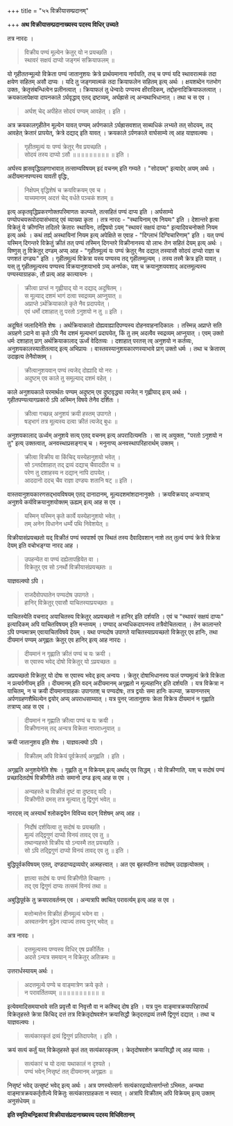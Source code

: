 +++
title = "५५ विक्रीयासम्प्रदानम्"

+++
**अथ विक्रीयासम्प्रदानाख्यस्य पदस्य विधिर् उच्यते**

तत्र नारदः ।

> विक्रीय पण्यं मूल्येन क्रेतुर् यो न प्रयच्छति ।  
> स्थावरं सक्षयं दाप्यो जङ्गमं सक्रियाफलम् ॥

यो गृहीततन्मूल्यो विक्रेता पण्यं जातानुशयः क्रेत्रे प्रार्थयमानाय नार्पयति, तच् च पण्यं यदि स्थावरात्मकं तदा क्षयेण सहितम् असौ दाप्यः । यदि तु जङ्गमात्मकं तदा क्रियाफलेन सहितम् इत्य् अर्थः । क्षयशब्देन गतभोग उक्तः, क्रेतृसंबन्धित्वेन प्रलीनत्वात् । क्रियाफलं तु धेन्वादेः पण्यस्य क्षीरादिकम्, तद्दोहनादिक्रियाफलत्वात् । क्रयकालापेक्षया दापनकाले ऽर्घवृद्धाव् एतद् द्रष्टव्यम्, अर्घह्रासे त्व् अन्यथाभिधानात् । तथा च स एव ।

> अर्घश् चेद् अपीहेत सोदयं पण्यम् आवहेत् । इति ।

अत्र क्रयकालगृहीतेन मूल्येन यावत् पण्यम् अर्पणकाले ऽर्घह्रासवशात् साब्यधिकं लभ्यते तत् सोदयम्, तद् आवहेत् क्रेतारं प्रापयेत्, क्रेत्रे दद्याद् इति यावत् । क्रयकाले ऽर्पणकाले वार्घसाम्ये त्व् आह याज्ञवल्क्यः ।

> गृहीतमूल्यं यः पण्यं क्रेतुर् नैव प्रयच्छति ।  
> सोदयं तस्य दाप्यो ऽसौ ॥॥॥॥॥॥॥॥॥ ॥ इति ।

अर्घस्य ह्रासवृद्धिग्रहणाभावात् तत्साम्यविषयम् इदं वचनम् इति गम्यते । "सोदयम्" इत्यादेर् अयम् अर्थः । अदीयमानपण्यस्य यावती वृद्धिः,

> निक्षेपम् वृद्धिशेषं च क्रयविक्रयम् एव च ।  
> याच्यमानम् अदत्तं चेद् वर्धते पञ्चकं शतम् ॥

इत्य् अकृतवृद्धिप्रकरणोक्तपरिमाणतः कल्प्यते, तत्सहितं पण्यं दाप्य इति । अर्घसाम्ये पण्योपचयरूपोदयासंभवाद् एवं व्याख्या कृता । तत्र नारदः -  "स्थायिनाम् एष नियमः" इति । देशान्तरे हृत्वा विक्रेतुं ये क्रीणन्ति तदितरे क्रेतारः स्थायिनः, तद्विषयो ऽयम् "स्थावरं सक्षयं दाप्यः" इत्यादिवचनोक्तो नियम इत्य् अर्थः । कथं तर्ह्य् अस्थायिनां नियम इत्य् अपेक्षिते स एवाह -  "दिग्लाभं दिग्विचारिणाम्" इति । यत् पण्यं यस्मिन् दिगन्तरे विक्रेतुं क्रीतं तत् पण्यं तस्मिन् दिगन्तरे विक्रीनानस्य यो लाभः तेन सहितं देयम् इत्य् अर्थः । विष्णुस् तु विक्रेतुर् दण्डम् अप्य् आह -  "गृहीतमूल्यं यः पण्यं क्रेतुर् नैव दद्यात् तस्यासौ सोदयं दाप्यो राज्ञा च पणशतं दण्ड्यः" इति । गृहीतमूल्यं विक्रेत्रा यस्य पण्यस्य तद् गृहीतम्मूल्यम् । तस्य तस्मै क्रेत्र इति यावत् । यस् तु गृहीतमूल्यस्य पण्यस्य विक्रयानुशयाभावे ऽप्य् अनर्पकः, यश् च क्रयानुशयवशाद् अदत्तमूल्यस्य पण्यस्याग्राहकः, तौ प्रत्य् आह कात्यायनः ।

> क्रीत्वा प्राप्तं न गृह्णीयाद् यो न दद्याद् अदूषितम् ।  
> स मूल्याद् दशमं भागं दत्वा स्वद्रव्यम् आप्नुयात् ॥  
> अप्राप्ते ऽर्थक्रियाकाले कृते नैव प्रदापयेत् ।  
> एवं धर्मो दशाहात् तु परतो ऽनुशयो न तु ॥ इति ।

अदूषितं जलादिनेति शेषः । अर्थक्रियाकालो दोह्यवाह्यादिपण्यस्य दोहनवाहनादिकालः । तस्मिन्न् अप्राप्ते सति अग्रहणे ऽदाने वा कृते ऽपि नैव दशमं मूल्यभागं प्रदापयेत्, किं तु तम् अदत्वैव स्वद्रव्यम् आप्नुयात् । एवम् उक्तो धर्मः दशाहात् प्राग् अर्थक्रियाकालाद् ऊर्ध्वं वेदितव्यः । दशाहात् परतस् त्व् अनुशयो न कर्तव्यः, अनुशयकालस्यातीतत्वाद् इत्य् अभिप्रायः । वास्तवस्यानुशयकारणस्याभावे प्राग् उक्तो धर्मः । तथा च क्रेतारम् उदाहृत्य तेनैवोक्तम् ।

> क्रीत्वानुशयवान् पण्यं त्यजेद् दोह्यादि यो नरः ।  
> अदुष्टम् एव काले तु समूल्याद् दशमं वहेत् ।

काले अनुशयकाले परमार्थतः पण्यम् अदुष्टम् एव दुष्टवृद्ध्या त्यजेत् न गृह्णीयाद् इत्य् अर्थः । गृहीतपण्यत्यागप्रकारो ऽपि अस्मिन् विषये तेनैव दर्शितः ।

> क्रीत्वा गच्छन्न् अनुशयं क्रयी हस्तम् उपागते ।  
> षड्भागं तत्र मूल्यस्य दत्वा क्रीतं त्यजेद् बुधः ॥

अनुशयकालाद् ऊर्ध्वम् अनुशये सत्य् एतद् वचनम् इत्य् अपरादित्यमतिः । सा त्व् अयुक्ता, "परतो ऽनुशयो न तु" इत्य् उक्तत्वात्, अनवस्थाप्रसङ्गाच् च । मनुनाप्य् अनवस्थापरिहारार्थम् उक्तम् ।

> क्रीत्वा विक्रीय वा किंचिद् यस्येहानुशयो भवेत् ।  
> सो ऽन्तर्दशाहात् तद् द्रव्यं दद्याच् चैवाददीत च ॥  
> परेण तु दशाहस्य न दद्यान् नापि दापयेत् ।  
> आददानो ददच् चैव राज्ञा दण्ड्यः शतानि षट् ॥ इति ।

वास्तवानुशयकारणसद्भावविषयम् एतद् दानादानम्, मूल्यदशमांशदानानुक्तेः । क्रयविक्रयाद् अन्यत्राप्य् अनुशये कर्यविक्रयानुशयोक्तम् ऊह्यम् इत्य् आह स एव ।

> यस्मिन् यस्मिन् कृते कार्ये यस्येहानुशयो भवेत् ।  
> तम् अनेन विधानेन धर्म्ये पथि निवेशयेत् ॥

विक्रीयासंप्रयच्छतो यद् विक्रीतं पण्यं स्वपार्श्व एव स्थितं तस्य दैवादिवशान् नाशे तत् तुल्यं पण्यं क्रेत्रे विक्रेत्रा देयम् इति वचोभङ्ग्या नारद आह ।

> उपहन्येत वा पण्यं दह्येतापह्रियेत वा ।  
> विक्रेतुर् एव सो ऽनर्थो विक्रीयासंप्रयच्छतः ॥

याज्ञवल्क्यो ऽपि ।

> राजदैवोपघातेन पण्यदोष उपागते ।  
> हानिर् विक्रेतुर् एवासौ याचितस्याप्रयच्छतः ॥

याचितस्येति वचनाद् अयाचितस्य विक्रेतुर् अप्रयच्छतो न हानिर् इति दर्शयति । एवं च "स्थावरं सक्षयं दाप्यः" इत्यादिकम् अपि याचितविषयम् इति मन्तव्यम् । पण्याद् अभ्यधिकदापनस्य तत्रैवोचितत्वात् । तेन कालान्तरे ऽपि पण्यमात्रम् एवायाचितविषये देयम् । यथा पण्यदोष उपागते याचितस्याप्रयच्छतो विक्रेतुर् एव हानिः, तथा दीयमानं पण्यम् अगृह्णतः क्रेतुर् एव हानिर् इत्य् आह नारदः ।

> दीयमानं न गृह्णाति क्रीतं पण्यं च यः क्रयी ।  
> स एवास्य भवेद् दोषो विक्रेतुर् यो ऽप्रयच्छतः ॥

अप्रयच्छतो विक्रेतुर् यो दोषः स एवास्य भवेद् इत्य् अन्वयः । क्रेतुर् दोषाभिधानस्य फलं पण्यमूल्यं क्रेत्रे विक्रेता न प्रत्यर्पणीयम् इति । दीयमानम् इति वदन् अदीयमानम् अगृह्णतो न मूल्यहानिर् इति दर्शयति । यत्र विक्रेत्रा न याचितम्, न च क्रयी दीयमानाग्राहकः उपागतश् च पण्यदोषः, तत्र द्वयोः समा हानिः कल्प्या, क्रयानन्तरम् अर्पणग्रहणशैथिल्येन द्वयोर् अप्य् अपराधसाम्यात् । यत्र पुनर् जातानुशयः क्रेता विक्रेत्र दीयमानं न गृह्णाति तत्राप्य् आह स एव ।

> दीयमानं न गृह्णाति क्रीत्वा पण्यं च यः क्रयी ।  
> विक्रीणानस् तद् अन्यत्र विक्रेता नापराध्नुयात् ॥

क्रयी जातानुशय इति शेषः । याज्ञवल्क्यो ऽपि ।

> विक्रीतम् अपि विक्रेयं पूर्वक्रेतर्य् अगृह्णति । इति ।

अगृह्णति अनुशयेनेति शेषः । गृह्णति तु न विक्रेयम् इत्य् अर्थाद् एव सिद्धम् । यो विक्रीणाति, यश् च सदोषं पण्यं प्रच्छादितदोषं विक्रीणीते तयोः समानो दण्ड इत्य् आह स एव ।

> अन्यहस्ते च विक्रीतं दृष्टं वा दुष्टवद् यदि ।  
> विक्रीणीते दमस् तत्र मूल्यात् तु द्विगुणं भवेत् ॥

नारदस् त्व् अस्यार्थं श्लोकद्वयेन विविच्य वदन् विशेषम् अप्य् आह ।

> निर्दोषं दर्शयित्वा तु सदोषं यः प्रयच्छति ।  
> मूल्यं तद्द्विगुणं दाप्यो विनयं तावद् एव तु ॥  
> तथान्यहस्ते विक्रीय यो ऽन्यस्मै तत् प्रयच्छति ।  
> सो ऽपि तद्द्विगुणं दाप्यो विनयं तावद् एव तु ॥ इति ।

बुद्धिपूर्वकविषयम् एतत्, दण्डदाप्यद्रव्ययोर् अत्महत्त्वात् । अत एव बृहस्पतिना सदोषम् उदाहृत्योक्तम् ।

> ज्ञात्वा सदोषं यः पण्यं विक्रीणीते विचक्षणः ।  
> तद् एव द्विगुणं दाप्यः तत्समं विनयं तथा ॥

अबुद्धिपूर्वके तु क्रयपरावर्तनम् एव । अन्यत्रापि क्वचित् परावर्त्यम् इत्य् आह स एव ।

> मत्तोन्मत्तेन विक्रीतं हीनमूल्यं भयेन वा ।  
> अस्वतन्त्रेण मूढेन त्याज्यं तस्य पुनर् भवेत् ॥

अत्र नारदः ।

> दत्तमूल्यस्य पण्यस्य विधिर् एष प्रकीर्तितः ।  
> अदत्ते ऽन्यत्र समयान् न विक्रेतुर् अतिक्रमः ॥

उत्तरार्धस्यायम् अर्थः ।

> अदत्तमूल्ये पण्ये च वाङ्मात्रेण क्रये कृते ।  
> न परावर्तितव्यम् ॥॥॥॥॥॥॥॥॥॥ ॥

इत्येवमादिसमयाभावे सति प्रवृत्तौ वा निवृत्तौ वा न कश्चिद् दोष इति । यत्र पुनः वाङ्मात्रक्रयपरिहारार्थं विक्रेतृहस्ते क्रेत्रा किंचिद् दत्तं तत्र विक्रेतृदोषवशेन क्रयासिद्धौ क्रेतृदत्तद्रव्यं तस्मै द्विगुणं दद्यात् । तथा च याज्ञवल्क्यः ।

> सत्यंकारकृतं द्रव्यं द्विगुणं प्रतिदापयेत् । इति ।

क्रयं सत्यं कर्तुं यत् विक्रेतृहस्ते कृतं तत् सत्यंकारकृतम् । क्रेतृदोषवशेन क्रयासिद्धौ त्व् आह व्यासः ।

> सत्यंकारं च यो दत्वा यथाकालं न दृश्यते ।  
> पण्यं भवेन् निसृष्टं तत् दीयमानम् अगृह्णतः ॥

निसृष्टं भवेद् उत्सृष्टं भवेद् इत्य् अर्थः । अत्र पणस्योत्सर्गः सत्यंकारद्रव्योत्सर्गान्तो ऽभिमतः, अन्यथा वाङ्मात्रक्रयकर्तृतौल्ये विक्रेतुः सत्यंकारग्राहकता न स्यात् । अत्रापि विक्रीतम् अपि विक्रेयम् इत्य् उक्तम् अनुसंधेयम् ॥

**इति स्मृतिचन्द्रिकायां विक्रीयासंप्रदानाख्यस्य पदस्य विधिवितानम्**
